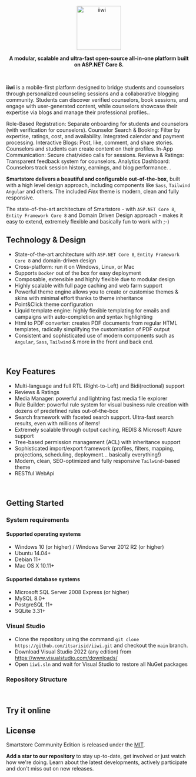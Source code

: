 <p align="center">
	<a href="#" target="_blank" rel="noopener noreferrer">
		<img src="https://cdn1.iconfinder.com/data/icons/cute-egg-emoji-in-different-expressions/200/EGG2-1024.png" alt="iiwi" width="120">
	</a>
</p>

<p align="center">
    <b>A modular, scalable and ultra-fast open-source all-in-one platform built on ASP.NET Core 8.</b>
</p>
<br/>

**iiwi** is a mobile-first platform designed to bridge students and counselors through personalized counseling sessions and a collaborative blogging community. Students can discover verified counselors, book sessions, and engage with user-generated content, while counselors showcase their expertise via blogs and manage their professional profiles..

Role-Based Registration: Separate onboarding for students and counselors (with verification for counselors).
Counselor Search & Booking: Filter by expertise, ratings, cost, and availability. Integrated calendar and payment processing.
Interactive Blogs: Post, like, comment, and share stories. Counselors and students can create content on their profiles.
In-App Communication: Secure chat/video calls for sessions.
Reviews & Ratings: Transparent feedback system for counselors.
Analytics Dashboard: Counselors track session history, earnings, and blog performance.
.

**Smartstore delivers a beautiful and configurable out-of-the-box**, built with a high level design approach, including components like `Sass`, `Tailwind` `Angular` and others. The included *Flex* theme is modern, clean and fully responsive.

The state-of-the-art architecture of Smartstore - with `ASP.NET Core 8`, `Entity Framework Core 8` and Domain Driven Design approach - makes it easy to extend, extremely flexible and basically fun to work with ;-)


## Technology & Design

* State-of-the-art architecture with `ASP.NET Core 8`, `Entity Framework Core 8` and domain-driven design
* Cross-platform: run it on Windows, Linux, or Mac
* Supports `Docker` out of the box for easy deployment
* Composable, extensible and highly flexible due to modular design
* Highly scalable with full page caching and web farm support 
* Powerful theme engine allows you to create or customise themes & skins with minimal effort thanks to theme inheritance
* Point&Click theme configuration
* Liquid template engine: highly flexible templating for emails and campaigns with auto-completion and syntax highlighting
* Html to PDF converter: creates PDF documents from regular HTML templates, radically simplifying the customisation of PDF output
* Consistent and sophisticated use of modern components such as `Angular`, `Sass`, `Tailwind` & more in the front and back end.
<p>&nbsp;</p>

## Key Features

* Multi-language and full RTL (Right-to-Left) and Bidi(rectional) support
* Reviews & Ratings
* Media Manager: powerful and lightning fast media file explorer
* Rule Builder: powerful rule system for visual business rule creation with dozens of predefined rules out-of-the-box
* Search framework with faceted search support. Ultra-fast search results, even with millions of items!
* Extremely scalable through output caching, REDIS & Microsoft Azure support
* Tree-based permission management (ACL) with inheritance support
* Sophisticated import/export framework (profiles, filters, mapping, projections, scheduling, deployment... basically everything!)
* Modern, clean, SEO-optimized and fully responsive `Tailwind`-based theme
* RESTful WebApi
<p>&nbsp;</p>

## Getting Started

### System requirements

#### Supported operating systems

* Windows 10 (or higher) / Windows Server 2012 R2 (or higher)
* Ubuntu 14.04+
* Debian 11+
* Mac OS X 10.11+

#### Supported database systems

- Microsoft SQL Server 2008 Express (or higher)
- MySQL 8.0+
- PostgreSQL 11+
- SQLite 3.31+

### Visual Studio

- Clone the repository using the command `git clone https://github.com/itsarisid/iiwi.git` and checkout the `main` branch.
- Download Visual Studio 2022 (any edition) from https://www.visualstudio.com/downloads/
- Open `iiwi.sln` and wait for Visual Studio to restore all NuGet packages

### Repository Structure

<p>&nbsp;</p>

## Try it online


## License

Smartstore Community Edition is released under the [MIT](https://github.com/itsarisid/iiwi?tab=MIT-1-ov-file#readme).

**Add a star to our repository** to stay up-to-date, get involved or just watch how we're doing. Learn about the latest developments, actively participate and don't miss out on new releases.